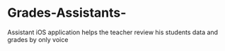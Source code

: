 # Grades-Assistants-
Assistant iOS application helps the teacher review his students data and grades by only voice
